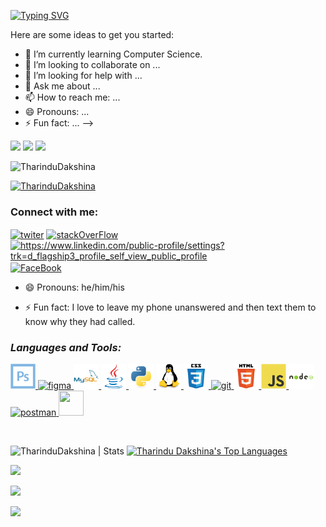 [![Typing SVG](https://readme-typing-svg.herokuapp.com?size=32&vCenter=true&width=760&lines=Hi+%F0%9F%91%8B%2C+I'm+Tharindu+Dakshina;IJSE-+%F0%9F%91%8B%2C+Institute+of+Software+Engineering)](https://git.io/typing-svg)

Here are some ideas to get you started:

- 🌱 I’m currently learning Computer Science.
- 👯 I’m looking to collaborate on ...
- 🤔 I’m looking for help with ...
- 💬 Ask me about ...
- 📫 How to reach me: ...
- 😄 Pronouns: ...
- ⚡ Fun fact: ...
  -->

<img src="https://img.shields.io/static/v1?label=Sponsor&message=%E2%9D%A4&logo=GitHub&link=%3Curl%3E&color=f88379"> <img src="https://badges.pufler.dev/visits/M4cs/M4cs"> <img src="https://badges.pufler.dev/years/M2cs"> <p align="left"> <img src="https://komarev.com/ghpvc/?username=TharinduDakshina&label=Profile%20views&color=0e75b6&style=flat" alt="TharinduDakshina" /> </p>

<p align="left"> <a href="https://github.com/ryo-ma/github-profile-trophy"><img src="https://github-profile-trophy.vercel.app/?username=TharinduDakshina" alt="TharinduDakshina" /></a> </p>

<h3 align="left">Connect with me:</h3>
<p align="left">
<a href="https://twitter.com/Dakshina527"><img align="center" src="https://raw.githubusercontent.com/rahuldkjain/github-profile-readme-generator/master/src/images/icons/Social/twitter.svg" alt="twiter" height="30" width="40" /></a>
<a href="https://stackoverflow.com/users/14816490/dakshina" target="blank"><img align="center" src="https://raw.githubusercontent.com/rahuldkjain/github-profile-readme-generator/master/src/images/icons/Social/stack-overflow.svg" alt="stackOverFlow" height="30" width="40" /></a>
<a href="https://www.linkedin.com/in/tharindu-dakshina-21121b225" target="_blank"><img align="center" src="https://raw.githubusercontent.com/rahuldkjain/github-profile-readme-generator/master/src/images/icons/Social/linked-in-alt.svg" alt="https://www.linkedin.com/public-profile/settings?trk=d_flagship3_profile_self_view_public_profile" height="30" width="40" /></a>
<a href="https://www.facebook.com/tharindudakshina.dakshina" target="_blank"><img align="center" src="https://raw.githubusercontent.com/rahuldkjain/github-profile-readme-generator/master/src/images/icons/Social/facebook.svg" alt="FaceBook" height="30" width="40" /></a>


- 😄 Pronouns: he/him/his

- ⚡ Fun fact: I love to leave my phone unanswered and then text them to know why they had called.

<h3 align="left"><b><i>Languages and Tools:</i></b></h3>
<a href="https://www.photoshop.com/en" target="_blank"> <img src="https://raw.githubusercontent.com/devicons/devicon/master/icons/photoshop/photoshop-line.svg" alt="photoshop" width="40" height="40"/> </a>
<a href="https://www.figma.com/" target="_blank"> <img src="https://www.vectorlogo.zone/logos/figma/figma-icon.svg" alt="figma" width="40" height="40"/> </a>
<a href="https://www.mysql.com/" target="_blank"> <img src="https://raw.githubusercontent.com/devicons/devicon/master/icons/mysql/mysql-original-wordmark.svg" alt="mysql" width="40" height="40"/> </a>
<a href="https://www.java.com" target="_blank"> <img src="https://raw.githubusercontent.com/devicons/devicon/master/icons/java/java-original.svg" alt="java" width="40" height="40"/> </a></a></a>
<a href="https://www.python.org" target="_blank"> <img src="https://raw.githubusercontent.com/devicons/devicon/master/icons/python/python-original.svg" alt="python" width="40" height="40"/> </a>
<a href="https://www.linux.org/" target="_blank"> <img src="https://raw.githubusercontent.com/devicons/devicon/master/icons/linux/linux-original.svg" alt="linux" width="40" height="40"/> </a>
<a href="https://www.w3schools.com/css/" target="_blank"> <img src="https://raw.githubusercontent.com/devicons/devicon/master/icons/css3/css3-original-wordmark.svg" alt="css3" width="40" height="40"/> </a>
<a href="https://git-scm.com/" target="_blank"> <img src="https://www.vectorlogo.zone/logos/hibernate/hibernate-icon.svg" alt="git" width="40" height="40"/> </a>
<a href="https://www.w3.org/html/" target="_blank" rel="noreferrer"> <img src="https://raw.githubusercontent.com/devicons/devicon/master/icons/html5/html5-original-wordmark.svg" alt="html5" width="40" height="40"/> </a>
<a href="https://developer.mozilla.org/en-US/docs/Web/JavaScript" target="_blank" rel="noreferrer"> <img src="https://raw.githubusercontent.com/devicons/devicon/master/icons/javascript/javascript-original.svg" alt="javascript" width="40" height="40"/> </a> 
<a href="https://nodejs.org" target="_blank" rel="noreferrer"> <img src="https://raw.githubusercontent.com/devicons/devicon/master/icons/nodejs/nodejs-original-wordmark.svg" alt="nodejs" width="40" height="40"/> </a>
<a href="https://postman.com" target="_blank" rel="noreferrer"> <img src="https://www.vectorlogo.zone/logos/getpostman/getpostman-icon.svg" alt="postman" width="40" height="40"/> </a>
<a href="https://gluonhq.com/products/scene-builder/" target="_blank"> <img src="https://i2.wp.com/gluonhq.com/wp-content/uploads/2015/02/SceneBuilderLogo.png?fit=781%2C781&ssl=1" width="40" height="40"/></a>


<br><p align="left"> <img src="https://github-readme-stats.vercel.app/api?username=TharinduDakshina&show_icons=true&theme=gotham" alt="TharinduDakshina | Stats" />
<a href=""><img alt="Tharindu Dakshina's Top Languages" src="https://github-readme-stats.vercel.app/api/top-langs/?username=TharinduDakshina&langs_count=8&count_private=true&layout=compact&theme=react&hide_border=true&bg_color=0D1117" /></a>


![](https://github-profile-summary-cards.vercel.app/api/cards/profile-details?username=TharinduDakshina&theme=monokai)

![](https://github-profile-summary-cards.vercel.app/api/cards/stats?username=TharinduDakshina&theme=monokai)

[![](https://github-readme-streak-stats.herokuapp.com?user=TharinduDakshina&theme=soft-green)](https://git.io/streak-stats)

